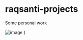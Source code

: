 # raqsanti-projects
Some personal work

![image](https://tenor.com/view/welcome-to-my-life-life-sheldon-gif-15780534)
)
